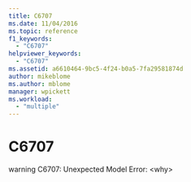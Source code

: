 ```yaml
---
title: C6707
ms.date: 11/04/2016
ms.topic: reference
f1_keywords:
  - "C6707"
helpviewer_keywords:
  - "C6707"
ms.assetid: a6610464-9bc5-4f24-b0a5-7fa29581874d
author: mikeblome
ms.author: mblome
manager: wpickett
ms.workload:
  - "multiple"
---
```

# C6707
warning C6707: Unexpected Model Error: \<why>